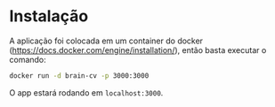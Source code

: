 # Instalação

A aplicação foi colocada em um container do docker (https://docs.docker.com/engine/installation/), então basta executar o comando:

```bash
docker run -d brain-cv -p 3000:3000
```

O app estará rodando em `localhost:3000`.
